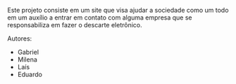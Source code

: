 Este projeto consiste em um site que visa ajudar a sociedade como um todo em um auxílio a entrar em contato com alguma empresa que se responsabiliza em fazer o descarte eletrônico.

Autores:
- Gabriel
- Milena
- Laís
- Eduardo